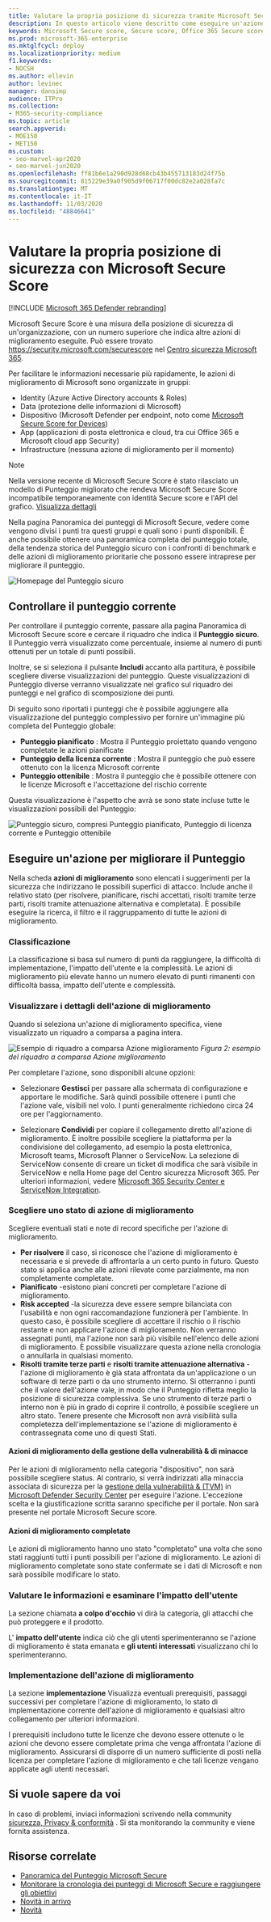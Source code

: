 ```yaml
---
title: Valutare la propria posizione di sicurezza tramite Microsoft Secure Score
description: In questo articolo viene descritto come eseguire un'azione per migliorare il Punteggio Microsoft Secure nel centro sicurezza Microsoft 365.
keywords: Microsoft Secure score, Secure score, Office 365 Secure score, Microsoft Security score, Microsoft 365 Security Center, azioni di miglioramento
ms.prod: microsoft-365-enterprise
ms.mktglfcycl: deploy
ms.localizationpriority: medium
f1.keywords:
- NOCSH
ms.author: ellevin
author: levinec
manager: dansimp
audience: ITPro
ms.collection:
- M365-security-compliance
ms.topic: article
search.appverid:
- MOE150
- MET150
ms.custom:
- seo-marvel-apr2020
- seo-marvel-jun2020
ms.openlocfilehash: ff81b6e1a290d928d68cb43b455713183d24f75b
ms.sourcegitcommit: 815229e39a0f905d9f06717f00dc82e2a028fa7c
ms.translationtype: MT
ms.contentlocale: it-IT
ms.lasthandoff: 11/03/2020
ms.locfileid: "48846641"
---
```

# <a name="assess-your-security-posture-with-microsoft-secure-score"></a>Valutare la propria posizione di sicurezza con Microsoft Secure Score

[!INCLUDE [Microsoft 365 Defender rebranding](../includes/microsoft-defender.md)]


Microsoft Secure Score è una misura della posizione di sicurezza di un'organizzazione, con un numero superiore che indica altre azioni di miglioramento eseguite. Può essere trovato https://security.microsoft.com/securescore nel [Centro sicurezza Microsoft 365](overview-security-center.md).

Per facilitare le informazioni necessarie più rapidamente, le azioni di miglioramento di Microsoft sono organizzate in gruppi:

* Identity (Azure Active Directory accounts & Roles)
* Data (protezione delle informazioni di Microsoft)
* Dispositivo (Microsoft Defender per endpoint, noto come [Microsoft Secure Score for Devices](https://docs.microsoft.com/windows/security/threat-protection/microsoft-defender-atp/tvm-microsoft-secure-score-devices))
* App (applicazioni di posta elettronica e cloud, tra cui Office 365 e Microsoft cloud app Security)
* Infrastructure (nessuna azione di miglioramento per il momento)

>[!NOTE]
>Nella versione recente di Microsoft Secure Score è stato rilasciato un modello di Punteggio migliorato che rendeva Microsoft Secure Score incompatibile temporaneamente con identità Secure score e l'API del grafico. [Visualizza dettagli](microsoft-secure-score-whats-new.md)

Nella pagina Panoramica dei punteggi di Microsoft Secure, vedere come vengono divisi i punti tra questi gruppi e quali sono i punti disponibili. È anche possibile ottenere una panoramica completa del punteggio totale, della tendenza storica del Punteggio sicuro con i confronti di benchmark e delle azioni di miglioramento prioritarie che possono essere intraprese per migliorare il punteggio.

![Homepage del Punteggio sicuro](../../media/secure-score/secure-score-homepage-new.png)

## <a name="check-your-current-score"></a>Controllare il punteggio corrente

Per controllare il punteggio corrente, passare alla pagina Panoramica di Microsoft Secure score e cercare il riquadro che indica il **Punteggio sicuro**. Il Punteggio verrà visualizzato come percentuale, insieme al numero di punti ottenuti per un totale di punti possibili.

Inoltre, se si seleziona il pulsante **Includi** accanto alla partitura, è possibile scegliere diverse visualizzazioni del punteggio. Queste visualizzazioni di Punteggio diverse verranno visualizzate nel grafico sul riquadro dei punteggi e nel grafico di scomposizione dei punti.

Di seguito sono riportati i punteggi che è possibile aggiungere alla visualizzazione del punteggio complessivo per fornire un'immagine più completa del Punteggio globale:

- **Punteggio pianificato** : Mostra il Punteggio proiettato quando vengono completate le azioni pianificate
- **Punteggio della licenza corrente** : Mostra il punteggio che può essere ottenuto con la licenza Microsoft corrente
- **Punteggio ottenibile** : Mostra il punteggio che è possibile ottenere con le licenze Microsoft e l'accettazione del rischio corrente

Questa visualizzazione è l'aspetto che avrà se sono state incluse tutte le visualizzazioni possibili del Punteggio:

![Punteggio sicuro, compresi Punteggio pianificato, Punteggio di licenza corrente e Punteggio ottenibile](../../media/secure-score/your-secure-score.png)

## <a name="take-action-to-improve-your-score"></a>Eseguire un'azione per migliorare il Punteggio

Nella scheda **azioni di miglioramento** sono elencati i suggerimenti per la sicurezza che indirizzano le possibili superfici di attacco. Include anche il relativo stato (per risolvere, pianificare, rischi accettati, risolti tramite terze parti, risolti tramite attenuazione alternativa e completata). È possibile eseguire la ricerca, il filtro e il raggruppamento di tutte le azioni di miglioramento.  

### <a name="ranking"></a>Classificazione

La classificazione si basa sul numero di punti da raggiungere, la difficoltà di implementazione, l'impatto dell'utente e la complessità. Le azioni di miglioramento più elevate hanno un numero elevato di punti rimanenti con difficoltà bassa, impatto dell'utente e complessità.

### <a name="view-improvement-action-details"></a>Visualizzare i dettagli dell'azione di miglioramento

Quando si seleziona un'azione di miglioramento specifica, viene visualizzato un riquadro a comparsa a pagina intera.  

![Esempio di riquadro a comparsa Azione miglioramento ](../../media/secure-score/secure-score-improvement-action-details.png)
 *Figura 2: esempio del riquadro a comparsa Azione miglioramento*

Per completare l'azione, sono disponibili alcune opzioni:

* Selezionare **Gestisci** per passare alla schermata di configurazione e apportare le modifiche. Sarà quindi possibile ottenere i punti che l'azione vale, visibili nel volo. I punti generalmente richiedono circa 24 ore per l'aggiornamento.

* Selezionare **Condividi** per copiare il collegamento diretto all'azione di miglioramento. È inoltre possibile scegliere la piattaforma per la condivisione del collegamento, ad esempio la posta elettronica, Microsoft teams, Microsoft Planner o ServiceNow. La selezione di ServiceNow consente di creare un ticket di modifica che sarà visibile in ServiceNow e nella Home page del Centro sicurezza Microsoft 365. Per ulteriori informazioni, vedere [Microsoft 365 Security Center e ServiceNow Integration](tickets-security-center.md).

### <a name="choose-an-improvement-action-status"></a>Scegliere uno stato di azione di miglioramento

Scegliere eventuali stati e note di record specifiche per l'azione di miglioramento.

- **Per risolvere** il caso, si riconosce che l'azione di miglioramento è necessaria e si prevede di affrontarla a un certo punto in futuro. Questo stato si applica anche alle azioni rilevate come parzialmente, ma non completamente completate.
- **Pianificato** -esistono piani concreti per completare l'azione di miglioramento.
- **Risk accepted** -la sicurezza deve essere sempre bilanciata con l'usabilità e non ogni raccomandazione funzionerà per l'ambiente. In questo caso, è possibile scegliere di accettare il rischio o il rischio restante e non applicare l'azione di miglioramento. Non verranno assegnati punti, ma l'azione non sarà più visibile nell'elenco delle azioni di miglioramento. È possibile visualizzare questa azione nella cronologia o annullarla in qualsiasi momento.
- **Risolti tramite terze parti** e **risolti tramite attenuazione alternativa** -l'azione di miglioramento è già stata affrontata da un'applicazione o un software di terze parti o da uno strumento interno. Si otterranno i punti che il valore dell'azione vale, in modo che il Punteggio rifletta meglio la posizione di sicurezza complessiva. Se uno strumento di terze parti o interno non è più in grado di coprire il controllo, è possibile scegliere un altro stato. Tenere presente che Microsoft non avrà visibilità sulla completezza dell'implementazione se l'azione di miglioramento è contrassegnata come uno di questi Stati.

#### <a name="threat--vulnerability-management-improvement-actions"></a>Azioni di miglioramento della gestione della vulnerabilità & di minacce

Per le azioni di miglioramento nella categoria "dispositivo", non sarà possibile scegliere status. Al contrario, si verrà indirizzati alla minaccia associata di sicurezza per la [gestione della vulnerabilità & (TVM)](https://docs.microsoft.com/windows/security/threat-protection/microsoft-defender-atp/tvm-security-recommendation) in [Microsoft Defender Security Center](https://docs.microsoft.com/windows/security/threat-protection/microsoft-defender-atp/use) per eseguire l'azione. L'eccezione scelta e la giustificazione scritta saranno specifiche per il portale. Non sarà presente nel portale Microsoft Secure score.

#### <a name="completed-improvement-actions"></a>Azioni di miglioramento completate

Le azioni di miglioramento hanno uno stato "completato" una volta che sono stati raggiunti tutti i punti possibili per l'azione di miglioramento. Le azioni di miglioramento completate sono state confermate se i dati di Microsoft e non sarà possibile modificare lo stato.

### <a name="assess-information-and-review-user-impact"></a>Valutare le informazioni e esaminare l'impatto dell'utente

La sezione chiamata **a colpo d'occhio** vi dirà la categoria, gli attacchi che può proteggere e il prodotto.

L' **impatto dell'utente** indica ciò che gli utenti sperimenteranno se l'azione di miglioramento è stata emanata e **gli utenti interessati** visualizzano chi lo sperimenteranno.

### <a name="implement-the-improvement-action"></a>Implementazione dell'azione di miglioramento

La sezione **implementazione** Visualizza eventuali prerequisiti, passaggi successivi per completare l'azione di miglioramento, lo stato di implementazione corrente dell'azione di miglioramento e qualsiasi altro collegamento per ulteriori informazioni.

I prerequisiti includono tutte le licenze che devono essere ottenute o le azioni che devono essere completate prima che venga affrontata l'azione di miglioramento. Assicurarsi di disporre di un numero sufficiente di posti nella licenza per completare l'azione di miglioramento e che tali licenze vengano applicate agli utenti necessari.  

## <a name="we-want-to-hear-from-you"></a>Si vuole sapere da voi

In caso di problemi, inviaci informazioni scrivendo nella community [sicurezza, Privacy & conformità](https://techcommunity.microsoft.com/t5/Security-Privacy-Compliance/bd-p/security_privacy) . Si sta monitorando la community e viene fornita assistenza.

## <a name="related-resources"></a>Risorse correlate

- [Panoramica del Punteggio Microsoft Secure](microsoft-secure-score.md)
- [Monitorare la cronologia dei punteggi di Microsoft Secure e raggiungere gli obiettivi](microsoft-secure-score-history-metrics-trends.md)
- [Novità in arrivo](microsoft-secure-score-whats-coming.md)
- [Novità](microsoft-secure-score-whats-new.md)
